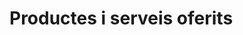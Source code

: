<!-- TITLE: Productes i serveis oferits -->
<!-- SUBTITLE: Productes i serveis oferits -->

# Productes i serveis oferits
